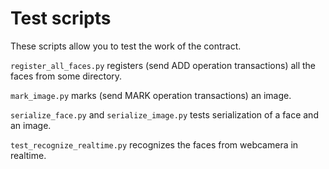 # Test scripts

These scripts allow you to test the work of the contract.

`register_all_faces.py` registers (send ADD operation transactions) all the faces from some directory.

`mark_image.py` marks (send MARK operation transactions) an image.

`serialize_face.py` and `serialize_image.py` tests serialization of a face and an image.

`test_recognize_realtime.py` recognizes the faces from webcamera in realtime.
